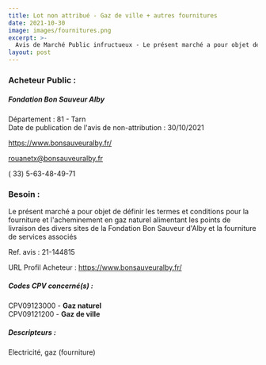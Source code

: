 ```yaml
---
title: Lot non attribué - Gaz de ville + autres fournitures
date: 2021-10-30
image: images/fournitures.png
excerpt: >-
  Avis de Marché Public infructueux - Le présent marché a pour objet de définir les termes et conditions pour la fourniture en gaz naturel des divers sites de la Fondation Bon Sauveur d'Alby
layout: post
---
```


### Acheteur Public :
##### Fondation Bon Sauveur Alby
Département : 81 - Tarn<br/>
Date de publication de l'avis de non-attribution : 30/10/2021


https://www.bonsauveuralby.fr/

rouanetx@bonsauveuralby.fr

( 33) 5-63-48-49-71
### Besoin :

Le présent marché a pour objet de définir les termes et conditions pour la fourniture et l'acheminement en gaz naturel alimentant les points de livraison des divers sites de la Fondation Bon Sauveur d'Alby et la fourniture de services associés

Ref. avis : 21-144815

URL Profil Acheteur : https://www.bonsauveuralby.fr/

##### Codes CPV concerné(s) :
CPV09123000 - **Gaz naturel** <br/>
CPV09121200 - **Gaz de ville** <br/>

##### Descripteurs :
Electricité, gaz (fourniture) <br/>
